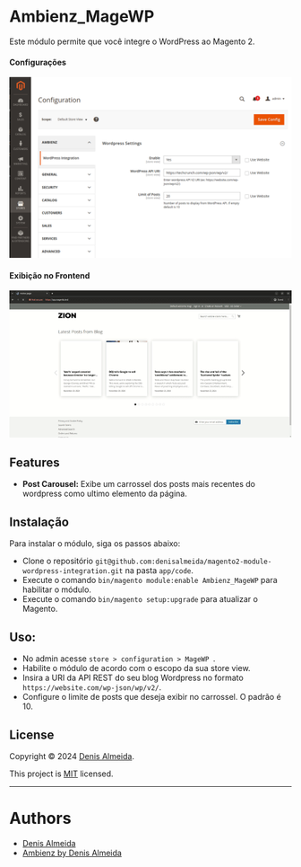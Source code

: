 # Ambienz_MageWP

Este módulo permite que você integre o WordPress ao Magento 2.

#### Configurações

![Configurações do Admin](docs/admin-settings.png)

#### Exibição no Frontend

![Configurações do Admin](docs/frontend-demo.gif)


## Features

- **Post Carousel:** Exibe um carrossel dos posts mais recentes do wordpress como ultimo elemento da página.

## Instalação

Para instalar o módulo, siga os passos abaixo:

- Clone o repositório `git@github.com:denisalmeida/magento2-module-wordpress-integration.git` na pasta `app/code`.
- Execute o comando `bin/magento module:enable Ambienz_MageWP` para habilitar o módulo.
- Execute o comando `bin/magento setup:upgrade` para atualizar o Magento.

## Uso:

- No admin acesse `store > configuration > MageWP `.
- Habilite o módulo de acordo com o escopo da sua store view.
- Insira a URI da API REST do seu blog Wordpress no formato `https://website.com/wp-json/wp/v2/`.
- Configure o limite de posts que deseja exibir no carrossel. O padrão é 10.

## License

Copyright © 2024 [Denis Almeida](https://denisalmeida.com).

This project is [MIT](https://github.com/denisalmeida/magento2-module-custom-pagebuilder/blob/main/LICENSE) licensed.

---

# Authors

*   [Denis Almeida](https://denisalmeida.com)
*   [Ambienz by Denis Almeida](https://ambienz.com.br)